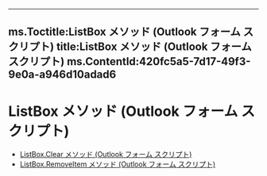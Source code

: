 

---
ms.Toctitle:ListBox メソッド (Outlook フォーム スクリプト)
title:ListBox メソッド (Outlook フォーム スクリプト)
ms.ContentId:420fc5a5-7d17-49f3-9e0a-a946d10adad6
---
# ListBox メソッド (Outlook フォーム スクリプト)


- [ListBox.Clear メソッド (Outlook フォーム スクリプト)](1c02c94f-7f50-d996-a7c5-8015b786d29c.md)
- [ListBox.RemoveItem メソッド (Outlook フォーム スクリプト)](4788abab-0798-f22e-5098-b76bb223f6c3.md)



